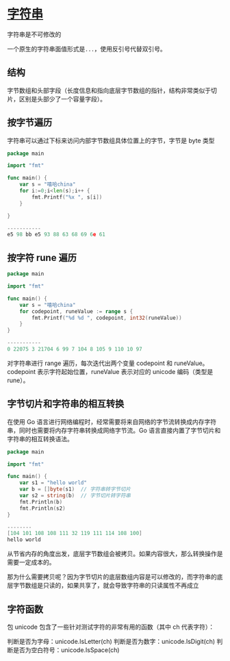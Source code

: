 # [字符串](https://golang.org/pkg/strings/)

字符串是不可修改的

一个原生的字符串面值形式是`...`，使用反引号代替双引号。

## 结构

字节数组和头部字段（长度信息和指向底层字节数组的指针，结构非常类似于切片，区别是头部少了一个容量字段）。

## 按字节遍历

字符串可以通过下标来访问内部字节数组具体位置上的字节，字节是 byte 类型

```go
package main

import "fmt"

func main() {
    var s = "嘻哈china"
    for i:=0;i<len(s);i++ {
        fmt.Printf("%x ", s[i])
    }

}

-----------
e5 98 bb e5 93 88 63 68 69 6e 61
```

## 按字符 rune 遍历

```go
package main

import "fmt"

func main() {
    var s = "嘻哈china"
    for codepoint, runeValue := range s {
        fmt.Printf("%d %d ", codepoint, int32(runeValue))
    }
}

-----------
0 22075 3 21704 6 99 7 104 8 105 9 110 10 97
```

对字符串进行 range 遍历，每次迭代出两个变量 codepoint 和 runeValue。codepoint 表示字符起始位置，runeValue 表示对应的 unicode 编码（类型是 rune）。

## 字节切片和字符串的相互转换

在使用 Go 语言进行网络编程时，经常需要将来自网络的字节流转换成内存字符串，同时也需要将内存字符串转换成网络字节流。Go 语言直接内置了字节切片和字符串的相互转换语法。

```go
package main

import "fmt"

func main() {
    var s1 = "hello world"
    var b = []byte(s1)  // 字符串转字节切片
    var s2 = string(b)  // 字节切片转字符串
    fmt.Println(b)
    fmt.Println(s2)
}

--------
[104 101 108 108 111 32 119 111 114 108 100]
hello world
```

从节省内存的角度出发，底层字节数组会被拷贝。如果内容很大，那么转换操作是需要一定成本的。

那为什么需要拷贝呢？因为字节切片的底层数组内容是可以修改的，而字符串的底层字节数组是只读的，如果共享了，就会导致字符串的只读属性不再成立

## 字符函数

包 unicode 包含了一些针对测试字符的非常有用的函数（其中 ch 代表字符）：

判断是否为字母：unicode.IsLetter(ch)
判断是否为数字：unicode.IsDigit(ch)
判断是否为空白符号：unicode.IsSpace(ch)

